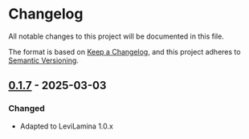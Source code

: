 # Changelog

All notable changes to this project will be documented in this file.

The format is based on [Keep a Changelog](https://keepachangelog.com/en/1.0.0/),
and this project adheres to [Semantic Versioning](https://semver.org/spec/v2.0.0.html).

## [0.1.7] - 2025-03-03

### Changed

- Adapted to LeviLamina 1.0.x

[0.1.7]: https://github.com/SurvivalApparatusCommunication/BedrockBugFixes/releases/tag/v0.1.7
